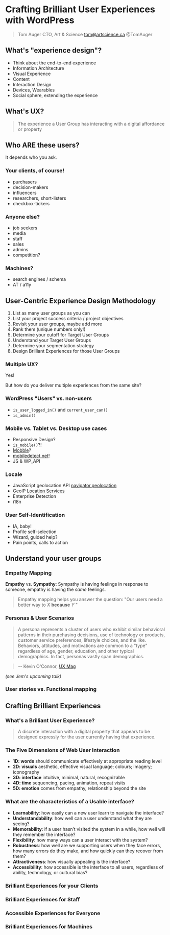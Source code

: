 
# Crafting Brilliant User Experiences with WordPress

> Tom Auger
> CTO, Art & Science
> tom@artscience.ca
> @TomAuger

## What's "experience design"?

* Think about the end-to-end experience
* Information Architecture
* Visual Experience
* Content
* Interaction Design
* Devices, Wearables
* Social sphere, extending the experience

## What's UX?

> The experience a User Group has interacting with a digital affordance or property


## Who ARE these users?

It depends who you ask.


### Your clients, of course!

* purchasers
* decision-makers
* influencers
* researchers, short-listers
* checkbox-tickers

### Anyone else?

* job seekers
* media
* staff
* sales
* admins
* competition?

### Machines?

* search engines / schema
* AT / a11y



## User-Centric Experience Design Methodology

1. List as many user groups as you can
2. List your project success criteria / project objectives
3. Revisit your user groups, maybe add more
4. Rank them (unique numbers only!)
5. Determine your cutoff for Target User Groups
6. Understand your Target User Groups
7. Determine your segmentation strategy
8. Design Brilliant Experiences for those User Groups


### Multiple UX?

Yes!

But how do you deliver multiple experiences from the same site?

### WordPress "Users" vs. non-users

* `is_user_logged_in()` and `current_user_can()`
* `is_admin()`

### Mobile vs. Tablet vs. Desktop use cases

* Responsive Design?
* `is_mobile()`?!
* [Mobble](https://github.com/scottsweb/mobble/blob/master/Mobile_Detect.php)?
* [mobiledetect.net](http://mobiledetect.net/)!
* JS & WP_API

### Locale

* JavaScript geolocation API [navigator.geolocation](https://developer.mozilla.org/en-US/docs/Web/API/Geolocation/Using_geolocation)
* GeoIP [Location Services](https://www.maxmind.com/en/geoip2-precision-services)
* Enterprise Detection
* i18n

### User Self-Identification

* IA, baby!
* Profile self-selection
* Wizard, guided help?
* Pain points, calls to action




## Understand your user groups

### Empathy Mapping

**Empathy** vs. **Sympathy**: Sympathy is having feelings in response to someone, empathy is having the *same* feelings.
		
> Empathy mapping helps you answer the question: "Our users need a better way to _X_  **because** _Y_ "

### Personas & User Scenarios

> A persona represents a cluster of users who exhibit similar behavioral patterns in their purchasing decisions, use of technology or products, customer service preferences, lifestyle choices, and the like. Behaviors, attitudes, and motivations are common to a "type" regardless of age, gender, education, and other typical demographics. In fact, personas vastly span demographics.
	
> -- Kevin O'Connor, [UX Mag](http://uxmag.com/articles/personas-the-foundation-of-a-great-user-experience)

*(see Jem's upcoming talk)*

### User stories vs. Functional mapping



## Crafting Brilliant Experiences

### What's a Brilliant User Experience?

> A discrete interaction with a digital property that appears to be designed expressly for the user currently having that experience.

### The Five Dimensions of Web User Interaction
		
* **1D: words** should communicate effectively at appropriate reading level
* **2D: visuals** aesthetic, effective visual language; colours; imagery; iconography
* **3D: interface** intuitive, minimal, natural, recognizable
* **4D: time** sequencing, pacing, animation, repeat visits
* **5D: emotion** comes from empathy, relationship beyond the site

### What are the characteristics of a Usable interface?
		
* **Learnability**: how easily can a new user learn to navigate the interface?
* **Understandability**: how well can a user understand what they are seeing?
* **Memorability**: if a user hasn’t visited the system in a while, how well will they remember the interface?
* **Flexibility**: how many ways can a user interact with the system?
* **Robustness**: how well are we supporting users when they face errors, how many errors do they make, and how quickly can they recover from them?
* **Attractiveness**: how visually appealing is the interface?
* **Accessibility**: how accessible is the interface to all users, regardless of ability, technology, or cultural bias?


### Brilliant Experiences for your Clients

### Brilliant Experiences for Staff

### Accessible Experiences for Everyone

### Brilliant Experiences for Machines

